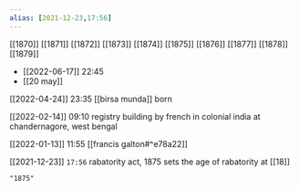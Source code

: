 ```yaml
---
alias: [2021-12-23,17:56]
---
```

[[1870]] [[1871]] [[1872]] [[1873]] [[1874]] [[1875]] [[1876]] [[1877]] [[1878]] [[1879]]

- [[2022-06-17]] 22:45
- [[20 may]]

[[2022-04-24]] 23:35
[[birsa munda]] born

[[2022-02-14]] 09:10
registry building by french in colonial india at chandernagore, west bengal

[[2022-01-13]] 11:55
[[francis galton#^e78a22]]

[[2021-12-23]]  `17:56`
rabatority act, 1875 sets the age of rabatority at [[18]]
```query
"1875"
```